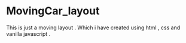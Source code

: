 # MovingCar_layout
This is just a moving layout . Which i have created using html , css and vanilla javascript . 

